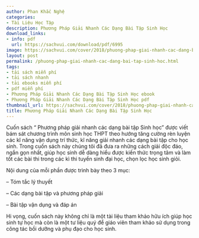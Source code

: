 ```yaml
---
author: Phan Khắc Nghệ
categories:
- Tài Liệu Học Tập
description: Phương Pháp Giải Nhanh Các Dạng Bài Tập Sinh Học
download_links:
- info: pdf
  url: https://sachvui.com/download/pdf/6995
image: https://sachvui.com/cover/2018/phuong-phap-giai-nhanh-cac-dang-bai-tap-sinh-hoc.jpg
layout: post
permalink: /phuong-phap-giai-nhanh-cac-dang-bai-tap-sinh-hoc.html
tags:
- tải sách miễn phí
- tải sách nhanh
- tải ebooks miễn phí
- pdf miễn phí
- Phương Pháp Giải Nhanh Các Dạng Bài Tập Sinh Học ebook
- Phương Pháp Giải Nhanh Các Dạng Bài Tập Sinh Học pdf
thumbnail_url: https://sachvui.com/cover/2018/phuong-phap-giai-nhanh-cac-dang-bai-tap-sinh-hoc.jpg
title: Phương Pháp Giải Nhanh Các Dạng Bài Tập Sinh Học
---
```


 <div class="item-desc text-justify"> <p>Cuốn sách “ Phương pháp giải nhanh các dạng bài tập Sinh học” được viết bám sát chương trình môn sinh học THPT theo hướng tăng cường rèn luyện các kĩ năng vận dụng trí thức, kĩ năng giải nhanh các dạng bài tập cho học sinh. Trong cuốn sách này chúng tôi đã đưa ra những cách giải độc đáo, ngắn gọn nhất, giúp học sinh dễ dàng hiểu được kiến thức trọng tâm và làm tốt các bài thi trong các kì thi tuyển sinh đại học, chọn lọc học sinh giỏi.</p><p>Nội dung của mỗi phần được trình bày theo 3 mục:</p><p>– Tóm tắc lý thuyết</p><p>– Các dạng bài tập và phương pháp giải</p><p>– Bài tập vận dụng và đáp án</p><p>Hi vọng, cuốn sách này không chỉ là một tài liệu tham khảo hữu ích giúp học sinh tự học mà còn là một tư liệu quý để giáo viên tham khảo sử dụng trong công tác bồi dưỡng và phụ đạo cho học sinh.</p> </div>